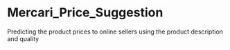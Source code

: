 # Mercari_Price_Suggestion
Predicting the product prices to online sellers using the product description and quality

